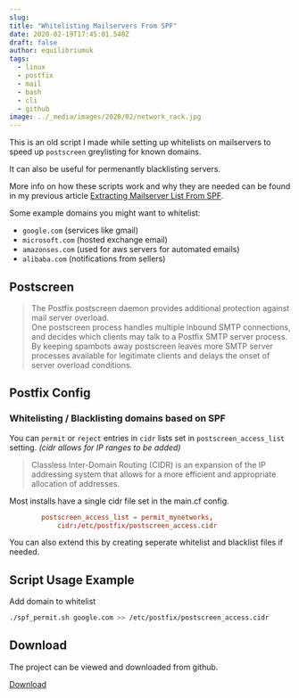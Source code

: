 ```yaml
---
slug:
title: "Whitelisting Mailservers From SPF"
date: 2020-02-19T17:45:01.540Z
draft: false
author: equilibriumuk
tags:
  - linux
  - postfix
  - mail
  - bash
  - cli
  - github
image: ../_media/images/2020/02/network_rack.jpg
---
```


This is an old script I made while setting up whitelists on mailservers to speed up `postscreen` greylisting for known domains.

It can also be useful for permenantly blacklisting servers.

More info on how these scripts work and why they are needed can be found in my previous article [Extracting Mailserver List From SPF](/2020/02/19/extracting-mailserver-list-from-spf).

Some example domains you might want to whitelist:

- `google.com` (services like gmail)
- `microsoft.com` (hosted exchange email)
- `amazonses.com` (used for aws servers for automated emails)
- `alibaba.com` (notifications from sellers)

## Postscreen

<blockquote>The Postfix postscreen daemon provides additional protection against mail server overload.
<br/>One postscreen process handles multiple inbound SMTP connections,
and decides which clients may talk to a Postfix SMTP server process.
<br/>By keeping spambots away postscreen leaves more SMTP server processes available for legitimate clients and delays the onset of server overload conditions.</blockquote>

## Postfix Config

### Whitelisting / Blacklisting domains based on SPF

You can `permit` or `reject` entries in `cidr` lists set in `postscreen_access_list` setting. *(cidr allows for IP ranges to be added)*

<blockquote>Classless Inter-Domain Routing (CIDR) is an expansion of the IP addressing system
that allows for a more efficient and appropriate allocation of addresses.</blockquote>

Most installs have a single cidr file set in the main.cf config.

```conf
        postscreen_access_list = permit_mynetworks,
            cidr:/etc/postfix/postscreen_access.cidr
```

You can also extend this by creating seperate whitelist and blacklist files if needed.

## Script Usage Example

Add domain to whitelist

```sh
./spf_permit.sh google.com >> /etc/postfix/postscreen_access.cidr
```

## Download

The project can be viewed and downloaded from github.

<a class="github" href="https://github.com/equk/spf_list/" aria-label="Download on GitHub" target="_blank" rel="noopener noreferrer"><i class="fa-brands fa-github"></i> Download</a>